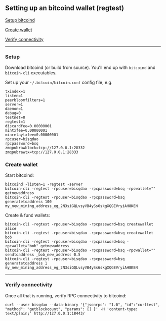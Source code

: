 
## Setting up an bitcoind wallet (regtest)

[Setup bitcoind](#setup)

[Create wallet](#create-wallet)

[Verify connectivity](#verify-connectivity)



---

### Setup

Download bitcoind (or build from source).  You'll end up with `bitcoind` and `bitcoin-cli` executables.

Set up your `~/.bitcoin/bitcoin.conf` config file, e.g.

```
txindex=1
listen=1
peerbloomfilters=1
server=1
daemon=1
debug=0
testnet=0
regtest=1
discardfee=0.00000001
mintxfee=0.00000001
minrelaytxfee=0.00000001
rpcuser=bisqdao
rpcpassword=bsq
zmqpubrawblock=tcp://127.0.0.1:28332
zmqpubrawtx=tcp://127.0.0.1:28333
```


### Create wallet


Start bitcoind:

```
bitcoind -listen=1 -regtest -server
bitcoin-cli -regtest -rpcuser=bisqdao -rpcpassword=bsq -rpcwallet="" getnewaddress
bitcoin-cli -regtest -rpcuser=bisqdao -rpcpassword=bsq generatetoaddress 100 my_new_mining_address_eg_2N3siGQLvsyVB4ySs6skgXQGEVryiAH8KEN
```

Create & fund wallets:

```
bitcoin-cli -regtest -rpcuser=bisqdao -rpcpassword=bsq createwallet alice
bitcoin-cli -regtest -rpcuser=bisqdao -rpcpassword=bsq createwallet bob
bitcoin-cli -regtest -rpcuser=bisqdao -rpcpassword=bsq -rpcwallet="bob" getnewaddress
bitcoin-cli -regtest -rpcuser=bisqdao -rpcpassword=bsq -rpcwallet="" sendtoaddress _bob_new_address 0.5
bitcoin-cli -regtest -rpcuser=bisqdao -rpcpassword=bsq generatetoaddress 1 my_new_mining_address_eg_2N3siGQLvsyVB4ySs6skgXQGEVryiAH8KEN

```


---

### Verify connectivity

Once all that is running, verify RPC connectivity to bitcoind:
```
curl --user bisqdao --data-binary '{"jsonrpc": "1.0", "id":"curltest", "method": "getblockcount", "params": [] }' -H 'content-type: text/plain;' http://127.0.0.1:18443/
```


